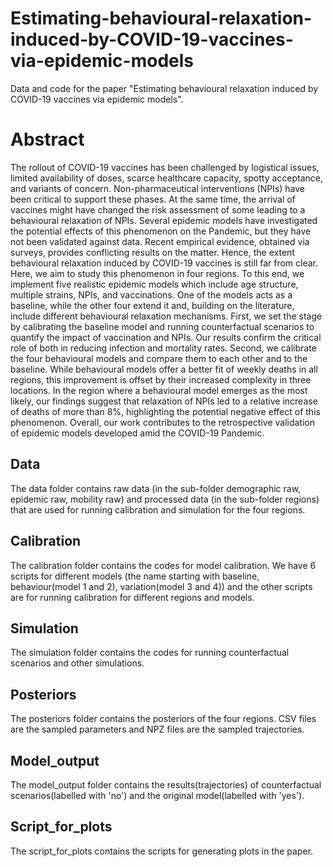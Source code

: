 # Estimating-behavioural-relaxation-induced-by-COVID-19-vaccines-via-epidemic-models
Data and code for the paper "Estimating behavioural relaxation induced by COVID-19 vaccines via epidemic models".
# Abstract
The rollout of COVID-19 vaccines has been challenged by logistical issues, limited availability of doses, scarce healthcare capacity, spotty acceptance, and variants of concern. Non-pharmaceutical interventions (NPIs) have been critical to support these phases. At the same time, the arrival of vaccines might have changed the risk assessment of some leading to a behavioural relaxation of NPIs. Several epidemic models have investigated the potential effects of this phenomenon on the Pandemic, but they have not been validated against data. Recent empirical evidence, obtained via surveys, provides conflicting results on the matter. Hence, the extent behavioural relaxation induced by COVID-19 vaccines is still far from clear. Here, we aim to study this phenomenon in four regions. To this end, we implement five realistic epidemic models which include age structure, multiple strains, NPIs, and vaccinations. One of the models acts as a baseline, while the other four extend it and, building on the literature, include different behavioural relaxation mechanisms. First, we set the stage by calibrating the baseline model and running counterfactual scenarios to quantify the impact of vaccination and NPIs. Our results confirm the critical role of both in reducing infection and mortality rates. Second, we calibrate the four behavioural models and compare them to each other and to the baseline. While behavioural models offer a better fit of weekly deaths in all regions, this improvement is offset by their increased complexity in three locations. In the region where a behavioural model emerges as the most likely, our findings suggest that relaxation of NPIs led to a relative increase of deaths of more than $8\%$, highlighting the potential negative effect of this phenomenon. Overall, our work contributes to the retrospective validation of epidemic models developed amid the COVID-19 Pandemic.
## Data
The data folder contains raw data (in the sub-folder demographic raw, epidemic raw, mobility raw) and processed data (in the sub-folder regions) that are used for running calibration and simulation for the four regions.
## Calibration
The calibration folder contains the codes for model calibration. We have 6 scripts for different models (the name starting with baseline, behaviour(model 1 and 2), variation(model 3 and 4)) and the other scripts are for running calibration for different regions and models.
## Simulation
The simulation folder contains the codes for running counterfactual scenarios and other simulations.
## Posteriors
The posteriors folder contains the posteriors of the four regions. CSV files are the sampled parameters and NPZ files are the sampled trajectories.
## Model_output
The model_output folder contains the results(trajectories) of counterfactual scenarios(labelled with 'no') and the original model(labelled with 'yes').
## Script_for_plots
The script_for_plots contains the scripts for generating plots in the paper.
